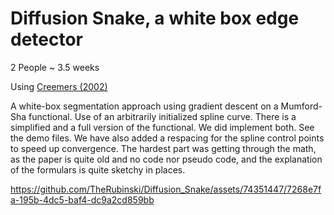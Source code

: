 # Diffusion Snake, a white box edge detector
2 People ~ 3.5 weeks

Using [Creemers (2002)](https://cvg.cit.tum.de/_media/spezial/bib/cremers_dissertation.pdf)

A white-box segmentation approach using gradient descent on a Mumford-Sha functional. Use of an arbitrarily initialized spline curve.
There is a simplified and a full version of the functional. We did implement both. See the demo files. We have also added a respacing for the spline control points to speed up convergence.
The hardest part was getting through the math, as the paper is quite old and no code nor pseudo code, and the explanation of the formulars is quite sketchy in places.

https://github.com/TheRubinski/Diffusion_Snake/assets/74351447/7268e7fa-195b-4dc5-baf4-dc9a2cd859bb
